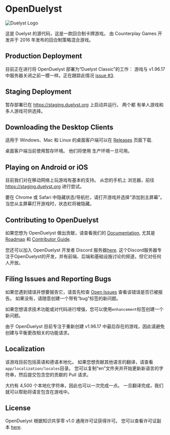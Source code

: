 # OpenDuelyst

![Duelyst Logo](app/resources/ui/brand_duelyst.png)

这是 Duelyst 的源代码，这是一款回合制卡牌游戏。
由 Counterplay Games 开发并于 2016 年发布的回合制策略混合游戏。

## Production Deployment

目前正在进行将 OpenDuelyst 部署为“Duelyst Classic”的工作：
游戏与 v1.96.17 中服务器关闭之前一模一样。正在跟踪此情况 [issue #3](https://github.com/open-duelyst/duelyst/issues/3).

## Staging Deployment

暂存部署已在 https://staging.duelyst.org 上启动并运行。 两个都
有单人游戏和多人游戏可供选择。

## Downloading the Desktop Clients

适用于 Windows、Mac 和 Linux 的桌面客户端可以在
[Releases](https://github.com/open-duelyst/duelyst/releases) 页面下载.

桌面客户端当前使用暂存环境。 他们将使用
生产环境一旦可用。

## Playing on Android or iOS

目前我们对在移动网络上玩游戏有基本的支持。 从您的手机上
浏览器，前往 https://staging.duelyst.org 进行尝试。

要在 Chrome 或 Safari 中隐藏状态/导航栏，请打开游戏并选择“添加到主屏幕”。 当您从主屏幕打开游戏时，状态栏将被隐藏。

## Contributing to OpenDuelyst

如果您想为 OpenDuelyst 做出贡献，请查看我们的
[Documentation](docs/README.md), 尤其是 [Roadmap](docs/ROADMAP.md) 和
[Contributor Guide](docs/CONTRIBUTING.md).

您还可以加入 OpenDuelyst 开发者 Discord 服务器[here](https://discord.gg/HhUWfZ9cxe). 这个Discord服务器专注于OpenDuelyst的开发，并有前端、后端和基础设施讨论的频道，但它对任何人开放。

## Filing Issues and Reporting Bugs

如果您遇到错误并想要报告它，请首先检查
[Open Issues](https://github.com/open-duelyst/duelyst/issues/) 查看该错误是否已被报告。 如果没有，请随意创建一个带有“bug”标签的新问题。

如果您想请求技术功能或对代码进行增强，您可以使用`enhancement`标签创建一个新问题。

由于 OpenDuelyst 目前专注于重新创建 v1.96.17 中最后存在的游戏，因此请避免创建与平衡更改相关的功能请求。

## Localization

该游戏目前包括英语和德语本地化。 如果您想贡献其他语言的翻译，请查看`app/localization/locales`目录。 您可以复制“en”文件夹并开始更新新语言的字符串，然后提交包含您的贡献的 Pull 请求。

大约有 4,500 个本地化字符串，因此也可以一次完成一点。 一旦翻译完成，我们就可以帮助将语言包含在游戏中。

## License

OpenDuelyst 根据知识共享零 v1.0 通用许可证获得许可。 您可以查看许可证副本 [here](LICENSE).
